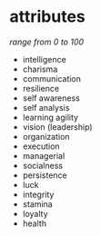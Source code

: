 # attributes

_range from 0 to 100_

* intelligence
* charisma
* communication
* resilience
* self awareness
* self analysis
* learning agility
* vision (leadership)
* organization
* execution
* managerial
* socialness
* persistence
* luck
* integrity
* stamina
* loyalty
* health
